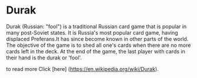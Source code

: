 # Durak

Durak (Russian: "fool") is a traditional Russian card game that is popular in many post-Soviet states. 
It is Russia's most popular card game, having displaced Preferans.It has since become known in other parts of the world.
The objective of the game is to shed all one's cards when there are no more cards left in the deck. 
At the end of the game, the last player with cards in their hand is the durak or 'fool'.

to read more Click [here] (https://en.wikipedia.org/wiki/Durak).
